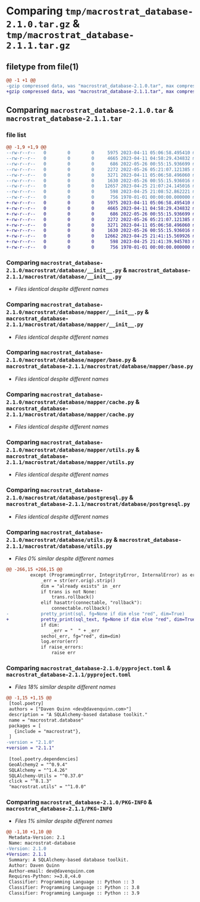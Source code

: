 # Comparing `tmp/macrostrat_database-2.1.0.tar.gz` & `tmp/macrostrat_database-2.1.1.tar.gz`

## filetype from file(1)

```diff
@@ -1 +1 @@
-gzip compressed data, was "macrostrat_database-2.1.0.tar", max compression
+gzip compressed data, was "macrostrat_database-2.1.1.tar", max compression
```

## Comparing `macrostrat_database-2.1.0.tar` & `macrostrat_database-2.1.1.tar`

### file list

```diff
@@ -1,9 +1,9 @@
--rw-r--r--   0        0        0     5975 2023-04-11 05:06:58.495410 macrostrat_database-2.1.0/macrostrat/database/__init__.py
--rw-r--r--   0        0        0     4665 2023-04-11 04:58:29.434832 macrostrat_database-2.1.0/macrostrat/database/mapper/__init__.py
--rw-r--r--   0        0        0      686 2022-05-26 00:55:15.936699 macrostrat_database-2.1.0/macrostrat/database/mapper/base.py
--rw-r--r--   0        0        0     2272 2022-05-26 05:21:07.121385 macrostrat_database-2.1.0/macrostrat/database/mapper/cache.py
--rw-r--r--   0        0        0     3271 2023-04-11 05:06:58.496060 macrostrat_database-2.1.0/macrostrat/database/mapper/utils.py
--rw-r--r--   0        0        0     1630 2022-05-26 00:55:15.936016 macrostrat_database-2.1.0/macrostrat/database/postgresql.py
--rw-r--r--   0        0        0    12657 2023-04-25 21:07:24.145016 macrostrat_database-2.1.0/macrostrat/database/utils.py
--rw-r--r--   0        0        0      598 2023-04-25 21:08:52.862221 macrostrat_database-2.1.0/pyproject.toml
--rw-r--r--   0        0        0      756 1970-01-01 00:00:00.000000 macrostrat_database-2.1.0/PKG-INFO
+-rw-r--r--   0        0        0     5975 2023-04-11 05:06:58.495410 macrostrat_database-2.1.1/macrostrat/database/__init__.py
+-rw-r--r--   0        0        0     4665 2023-04-11 04:58:29.434832 macrostrat_database-2.1.1/macrostrat/database/mapper/__init__.py
+-rw-r--r--   0        0        0      686 2022-05-26 00:55:15.936699 macrostrat_database-2.1.1/macrostrat/database/mapper/base.py
+-rw-r--r--   0        0        0     2272 2022-05-26 05:21:07.121385 macrostrat_database-2.1.1/macrostrat/database/mapper/cache.py
+-rw-r--r--   0        0        0     3271 2023-04-11 05:06:58.496060 macrostrat_database-2.1.1/macrostrat/database/mapper/utils.py
+-rw-r--r--   0        0        0     1630 2022-05-26 00:55:15.936016 macrostrat_database-2.1.1/macrostrat/database/postgresql.py
+-rw-r--r--   0        0        0    12662 2023-04-25 21:41:15.569926 macrostrat_database-2.1.1/macrostrat/database/utils.py
+-rw-r--r--   0        0        0      598 2023-04-25 21:41:39.945703 macrostrat_database-2.1.1/pyproject.toml
+-rw-r--r--   0        0        0      756 1970-01-01 00:00:00.000000 macrostrat_database-2.1.1/PKG-INFO
```

### Comparing `macrostrat_database-2.1.0/macrostrat/database/__init__.py` & `macrostrat_database-2.1.1/macrostrat/database/__init__.py`

 * *Files identical despite different names*

### Comparing `macrostrat_database-2.1.0/macrostrat/database/mapper/__init__.py` & `macrostrat_database-2.1.1/macrostrat/database/mapper/__init__.py`

 * *Files identical despite different names*

### Comparing `macrostrat_database-2.1.0/macrostrat/database/mapper/base.py` & `macrostrat_database-2.1.1/macrostrat/database/mapper/base.py`

 * *Files identical despite different names*

### Comparing `macrostrat_database-2.1.0/macrostrat/database/mapper/cache.py` & `macrostrat_database-2.1.1/macrostrat/database/mapper/cache.py`

 * *Files identical despite different names*

### Comparing `macrostrat_database-2.1.0/macrostrat/database/mapper/utils.py` & `macrostrat_database-2.1.1/macrostrat/database/mapper/utils.py`

 * *Files identical despite different names*

### Comparing `macrostrat_database-2.1.0/macrostrat/database/postgresql.py` & `macrostrat_database-2.1.1/macrostrat/database/postgresql.py`

 * *Files identical despite different names*

### Comparing `macrostrat_database-2.1.0/macrostrat/database/utils.py` & `macrostrat_database-2.1.1/macrostrat/database/utils.py`

 * *Files 0% similar despite different names*

```diff
@@ -266,15 +266,15 @@
         except (ProgrammingError, IntegrityError, InternalError) as err:
             _err = str(err.orig).strip()
             dim = "already exists" in _err
             if trans is not None:
                 trans.rollback()
             elif hasattr(connectable, "rollback"):
                 connectable.rollback()
-            pretty_print(sql, fg=None if dim else "red", dim=True)
+            pretty_print(sql_text, fg=None if dim else "red", dim=True)
             if dim:
                 _err = "  " + _err
             secho(_err, fg="red", dim=dim)
             log.error(err)
             if raise_errors:
                 raise err
```

### Comparing `macrostrat_database-2.1.0/pyproject.toml` & `macrostrat_database-2.1.1/pyproject.toml`

 * *Files 18% similar despite different names*

```diff
@@ -1,15 +1,15 @@
 [tool.poetry]
 authors = ["Daven Quinn <dev@davenquinn.com>"]
 description = "A SQLAlchemy-based database toolkit."
 name = "macrostrat.database"
 packages = [
   {include = "macrostrat"},
 ]
-version = "2.1.0"
+version = "2.1.1"
 
 [tool.poetry.dependencies]
 GeoAlchemy2 = "^0.9.4"
 SQLAlchemy = "^1.4.26"
 SQLAlchemy-Utils = "^0.37.0"
 click = "^8.1.3"
 "macrostrat.utils" = "^1.0.0"
```

### Comparing `macrostrat_database-2.1.0/PKG-INFO` & `macrostrat_database-2.1.1/PKG-INFO`

 * *Files 1% similar despite different names*

```diff
@@ -1,10 +1,10 @@
 Metadata-Version: 2.1
 Name: macrostrat-database
-Version: 2.1.0
+Version: 2.1.1
 Summary: A SQLAlchemy-based database toolkit.
 Author: Daven Quinn
 Author-email: dev@davenquinn.com
 Requires-Python: >=3.8,<4.0
 Classifier: Programming Language :: Python :: 3
 Classifier: Programming Language :: Python :: 3.8
 Classifier: Programming Language :: Python :: 3.9
```

